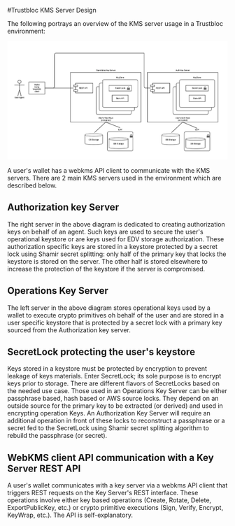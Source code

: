 #Trustbloc KMS Server Design

The following portrays an overview of the KMS server usage in a Trustbloc environment:

![](kmsServerTrustblocDiagram.png)

A user's wallet has a webkms API client to communicate with the KMS servers. There are 2 main KMS servers used in the environment which are described below.

## Authorization key Server
The right server in the above diagram is dedicated to creating authorization keys on behalf of an agent. Such keys are used to secure the user's operational keystore or are keys used for EDV storage authorization. These authorization specific keys are stored in a keystore protected by a secret lock using Shamir secret splitting: only half of the primary key that locks the keystore is stored on the server. The other half is stored elsewhere to increase the protection of the keystore if the server is compromised.

## Operations Key Server
The left server in the above diagram stores operational keys used by a wallet to execute crypto primitives oh behalf of the user and are stored in a user specific keystore that is protected by a secret lock with a primary key sourced from the Authorization key server.

## SecretLock protecting the user's keystore
Keys stored in a keystore must be protected by encryption to prevent leakage of keys materials. Enter SecretLock; its sole purpose is to encrypt keys prior to storage. There are different flavors of SecretLocks based on the needed use case. Those used in an Operations Key Server can be either passphrase based, hash based or AWS source locks. They depend on an outside source for the primary key to be extracted (or derived) and used in encrypting operation Keys. An Authorization Key Server will require an additional operation in front of these locks to reconstruct a passphrase or a secret fed to the SecretLock using Shamir secret splitting algorithm to rebuild the passphrase (or secret).

## WebKMS client API communication with a Key Server REST API
A user's wallet communicates with a key server via a webkms API client that triggers REST requests on the Key Server's REST interface. These operations involve either key based operations (Create, Rotate, Delete, ExportPublicKey, etc.) or crypto primitive executions (Sign, Verify, Encrypt, KeyWrap, etc.). The API is self-explanatory.